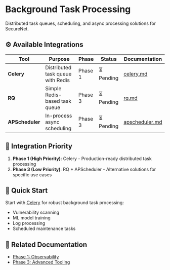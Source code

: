 # Background Task Processing

Distributed task queues, scheduling, and async processing solutions for SecureNet.

## ⚙️ Available Integrations

| Tool | Purpose | Phase | Status | Documentation |
|------|---------|-------|--------|---------------|
| **Celery** | Distributed task queue with Redis | Phase 1 | ⏳ Pending | [celery.md](celery.md) |
| **RQ** | Simple Redis-based task queue | Phase 3 | ⏳ Pending | [rq.md](rq.md) |
| **APScheduler** | In-process async scheduling | Phase 3 | ⏳ Pending | [apscheduler.md](apscheduler.md) |

## 🎯 Integration Priority

1. **Phase 1 (High Priority)**: Celery - Production-ready distributed task processing
2. **Phase 3 (Low Priority)**: RQ + APScheduler - Alternative solutions for specific use cases

## 🚀 Quick Start

Start with [Celery](celery.md) for robust background task processing:
- Vulnerability scanning
- ML model training
- Log processing
- Scheduled maintenance tasks

## 🔗 Related Documentation

- [Phase 1: Observability](../integration/phase-1-observability.md)
- [Phase 3: Advanced Tooling](../integration/phase-3-advanced-tooling.md) 